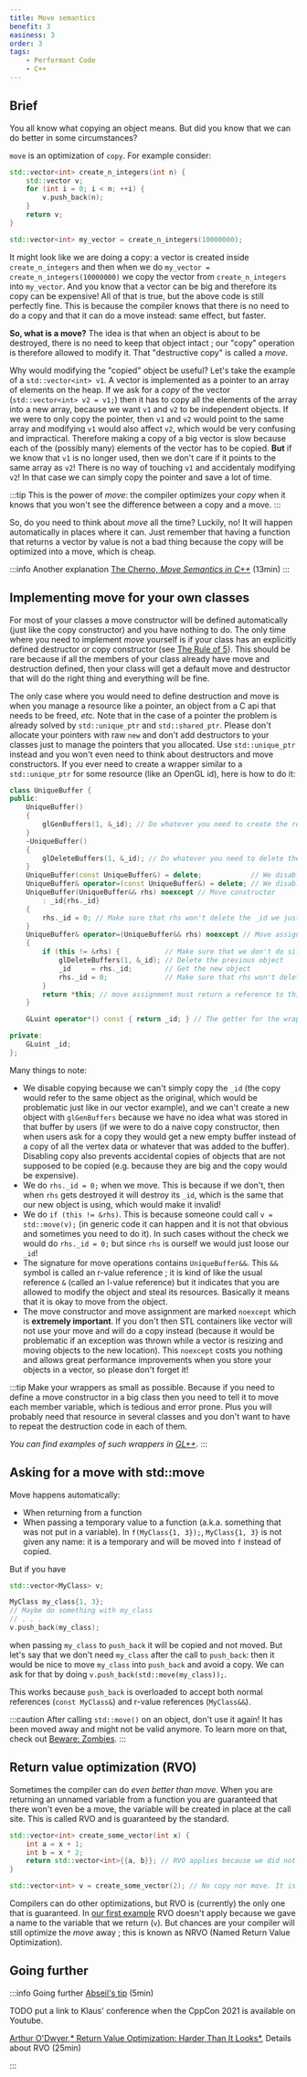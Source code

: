 ```yaml
---
title: Move semantics
benefit: 3
easiness: 3
order: 3
tags:
    - Performant Code
    - C++
---
```


## Brief

You all know what copying an object means. But did you know that we can do better in some circumstances?

`move` is an optimization of `copy`. For example consider:

```cpp
std::vector<int> create_n_integers(int n) {
    std::vector v;
    for (int i = 0; i < n; ++i) {
        v.push_back(n);
    }
    return v;
}

std::vector<int> my_vector = create_n_integers(10000000);
```

It might look like we are doing a copy: a vector is created inside `create_n_integers` and then when we do `my_vector = create_n_integers(10000000)` we copy the vector from `create_n_integers` into `my_vector`. And you know that a vector can be big and therefore its copy can be expensive! All of that is true, but the above code is still perfectly fine. This is because the compiler knows that there is no need to do a copy and that it can do a move instead: same effect, but faster.

**So, what is a move?** The idea is that when an object is about to be destroyed, there is no need to keep that object intact ; our "copy" operation is therefore allowed to modify it. That "destructive copy" is called a *move*.

Why would modifying the "copied" object be useful? Let's take the example of a `std::vector<int> v1`. A vector is implemented as a pointer to an array of elements on the heap. If we ask for a *copy* of the vector (`std::vector<int> v2 = v1;`) then it has to copy all the elements of the array into a new array, because we want `v1` and `v2` to be independent objects. If we were to only copy the pointer, then `v1` and `v2` would point to the same array and modifying `v1` would also affect `v2`, which would be very confusing and impractical.
Therefore making a copy of a big vector is slow because each of the (possibly many) elements of the vector has to be copied. **But** if we know that `v1` is no longer used, then we don't care if it points to the same array as `v2`! There is no way of touching `v1` and accidentaly modifying `v2`! In that case we can simply copy the pointer and save a lot of time.

:::tip
This is the power of *move*: the compiler optimizes your *copy* when it knows that you won't see the difference between a copy and a move.
:::

So, do you need to think about *move* all the time? Luckily, no! It will happen automatically in places where it can. Just remember that having a function that returns a vector by value is not a bad thing because the copy will be optimized into a move, which is cheap.


:::info Another explanation
[The Cherno, *Move Semantics in C++*](https://youtu.be/ehMg6zvXuMY) (13min)
:::

## Implementing move for your own classes

For most of your classes a move constructor will be defined automatically (just like the copy constructor) and you have nothing to do.
The only time where you need to implement *move* yourself is if your class has an explicitly defined destructor or copy constructor (see [The Rule of 5](./rule-of-5)). This should be rare because if all the members of your class already have move and destruction defined, then your class will get a default move and destructor that will do the right thing and everything will be fine.

The only case where you would need to define destruction and move is when you manage a resource like a pointer, an object from a C api that needs to be freed, *etc.* Note that in the case of a pointer the problem is already solved by `std::unique_ptr` and `std::shared_ptr`. Please don't allocate your pointers with raw `new` and don't add destructors to your classes just to manage the pointers that you allocated. Use `std::unique_ptr` instead and you won't even need to think about destructors and move constructors.
If you ever need to create a wrapper similar to a `std::unique_ptr` for some resource (like an OpenGL id), here is how to do it:

```cpp
class UniqueBuffer {
public:
    UniqueBuffer()
    {
        glGenBuffers(1, &_id); // Do whatever you need to create the resource
    }
    ~UniqueBuffer()
    {
        glDeleteBuffers(1, &_id); // Do whatever you need to delete the resource
    }
    UniqueBuffer(const UniqueBuffer&) = delete;            // We disable copying
    UniqueBuffer& operator=(const UniqueBuffer&) = delete; // We disable copying
    UniqueBuffer(UniqueBuffer&& rhs) noexcept // Move constructor
        : _id{rhs._id}
    {
        rhs._id = 0; // Make sure that rhs won't delete the _id we just copied
    }
    UniqueBuffer& operator=(UniqueBuffer&& rhs) noexcept // Move assignment operator
    {
        if (this != &rhs) {           // Make sure that we don't do silly things if we try to move an object to itself
            glDeleteBuffers(1, &_id); // Delete the previous object
            _id     = rhs._id;        // Get the new object
            rhs._id = 0;              // Make sure that rhs won't delete the _id we just copied
        }
        return *this; // move assignment must return a reference to this, so we do it
    }

    GLuint operator*() const { return _id; } // The getter for the wrapped `_id`. You can also have it as a function called id() but I like to use the dereference operator for that purpose (*my_wrapper).

private:
    GLuint _id;
};
```

Many things to note:

- We disable copying because we can't simply copy the `_id` (the copy would refer to the same object as the original, which would be problematic just like in our vector example), and we can't create a new object with `glGenBuffers` because we have no idea what was stored in that buffer by users (if we were to do a naive copy constructor, then when users ask for a copy they would get a new empty buffer instead of a copy of all the vertex data or whatever that was added to the buffer). Disabling copy also prevents accidental copies of objects that are not supposed to be copied (e.g. because they are big and the copy would be expensive).
- We do `rhs._id = 0;` when we move. This is because if we don't, then when `rhs` gets destroyed it will destroy its `_id`, which is the same that our new object is using, which would make it invalid!
- We do `if (this != &rhs)`. This is because someone could call `v = std::move(v);` (in generic code it can happen and it is not that obvious and sometimes you need to do it). In such cases without the check we would do `rhs._id = 0;` but since `rhs` is ourself we would just loose our `_id`!
- The signature for move operations contains `UniqueBuffer&&`. This `&&` symbol is called an r-value reference ; it is kind of like the usual reference `&` (called an l-value reference) but it indicates that you are allowed to modify the object and steal its resources. Basically it means that it is okay to move from the object. 
- The move constructor and move assignment are marked `noexcept` which is **extremely important**. If you don't then STL containers like vector will not use your move and will do a copy instead (because it would be problematic if an exception was thrown while a vector is resizing and moving objects to the new location). This `noexcept` costs you nothing and allows great performance improvements when you store your objects in a vector, so please don't forget it!

:::tip
Make your wrappers as small as possible. Because if you need to define a move constructor in a big class then you need to tell it to move each member variable, which is tedious and error prone. Plus you will probably need that resource in several classes and you don't want to have to repeat the destruction code in each of them.

*You can find examples of such wrappers in [GL++](https://github.com/CoolLibs/glpp/blob/main/src/glpp/internal/UniqueHandle.h)*.
:::

## Asking for a move with std::move

Move happens automatically:
- When returning from a function
- When passing a temporary value to a function (a.k.a. something that was not put in a variable). In `f(MyClass{1, 3});`, `MyClass{1, 3}` is not given any name: it is a temporary and will be moved into `f` instead of copied.

But if you have
```cpp
std::vector<MyClass> v;

MyClass my_class{1, 3};
// Maybe do something with my_class
// . . .
v.push_back(my_class);
```

when passing `my_class` to `push_back` it will be copied and not moved. But let's say that we don't need `my_class` after the call to `push_back`: then it would be nice to move `my_class` into `push_back` and avoid a copy. We can ask for that by doing `v.push_back(std::move(my_class));`.

This works because `push_back` is overloaded to accept both normal references (`const MyClass&`) and r-value references (`MyClass&&`).

:::caution
After calling `std::move()` on an object, don't use it again! It has been moved away and might not be valid anymore. To learn more on that, check out [Beware: Zombies](https://abseil.io/tips/77).
:::

## Return value optimization (RVO)

Sometimes the compiler can do *even better than move*. When you are returning an unnamed variable from a function you are guaranteed that there won't even be a move, the variable will be created in place at the call site. This is called RVO and is guaranteed by the standard.
```cpp
std::vector<int> create_some_vector(int x) {
    int a = x + 1;
    int b = x * 2;
    return std::vector<int>{{a, b}}; // RVO applies because we did not give a name to the variable std::vector<int>{{a, b}}, we returned it directly
}

std::vector<int> v = create_some_vector(2); // No copy nor move. It is the same as doing std::vector<int> v = {2 + 1, 2 * 2};
```

Compilers can do other optimizations, but RVO is (currently) the only one that is guaranteed. In [our first example](#brief) RVO doesn't apply because we gave a name to the variable that we return (`v`). But chances are your compiler will still optimize the *move* away ; this is known as NRVO (Named Return Value Optimization).

## Going further

:::info Going further
[Abseil's tip](https://abseil.io/tips/77) (5min)

TODO put a link to Klaus' conference when the CppCon 2021 is available on Youtube.
<!-- [Klaus Iglberger] -->

[Arthur O'Dwyer,* Return Value Optimization: Harder Than It Looks*](https://youtu.be/hA1WNtNyNbo), Details about RVO (25min)

:::